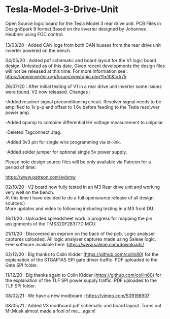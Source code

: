 # Tesla-Model-3-Drive-Unit
Open Source logic board for the Tesla Model 3 rear drive unit. PCB Files in DesignSpark 9 format.Based on the inverter designed by Johannes Heubner using FOC control.
<br>
<br>
13/03/20 : Added CAN logs from both CAN busses from the rear drive unit inverter powered on the bench.

04/05/20 : Added pdf schematic and board layout for the V1 logic board design. Untested as of this date. Given recent developments the design files will not be released at this time. For more information see : <br>
https://openinverter.org/forum/viewtopic.php?f=10&t=575


26/07/20 : After initial testing of V1 in a rear drive unit inverter some issues were found. V2 now released. Changes :

-Added resolver signal preconditioning circuit. Resolver signal needs to be amplified to 1v p-p and offset to 1.6v before feeding to the Tesla resolvver power amp.

-Added opamp to combine differential HV voltage measurement to unipolar.

-Deleted Tagconnect Jtag.

-Added 3v3 pin for single wire programming via st-link.

-Added solder jumper for optional single 5v power supply.


Please note design source files will be only available via Patreon for a period of time:

https://www.patreon.com/evbmw

02/10/20 : V2 board now fully tested in an M3 Rear drive unit and working very well on the bench.
<br>At this time I have decided to do a full opensource release of all design sources:)
<br>More updates and video to following including testing in a M3 front DU.

18/11/20 : Uploaded spreadsheet work in progress for mapping the pin assignments of the TMS320F28377D MCU.

21/11/20 : Discovered an eeprom on the back of the pcb. Logic analyser captures uploaded. All logic analyser captures made using Saleae logic. Free software available here :https://www.saleae.com/downloads/

02/12/20 : Big thanks to Colin Kidder (https://github.com/collin80) for the explanation of the STGAP1AS SPI gate driver traffic. PDF uploaded to the Gate SPI folder.

11/12/20 : Big thanks again to Colin Kidder (https://github.com/collin80) for the explanation of the TLF SPI power supply traffic. PDF uploaded to the TLF SPI folder.

08/02/21 : We have a new modboard : https://vimeo.com/509198907

08/05/21 : Added V3 modboard pdf schematic and board layout. Turns out Mr.Musk almost made a fool of me....again! 

